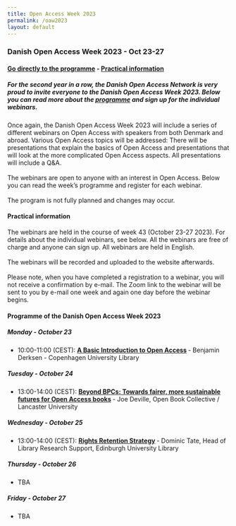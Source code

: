 ```yaml
---
title: Open Access Week 2023
permalink: /oaw2023
layout: default
---
```


### Danish Open Access Week 2023 - Oct 23-27

#### [Go directly to the programme](#programme-of-the-danish-open-access-week-2023) - [Practical information](#practical-information)

##### For the second year in a row, the Danish Open Access Network is very proud to invite everyone to the Danish Open Access Week 2023. Below you can read more about the [programme](#programme-of-the-danish-open-access-week-2023) and sign up for the individual webinars.

Once again, the Danish Open Access Week 2023 will include a series of different webinars on Open Access with speakers from both Denmark and abroad. Various Open Access topics will be addressed: There will be presentations that explain the basics of Open Access and presentations that will look at the more complicated Open Access aspects. All presentations will include a Q&A.<br><br>
The webinars are open to anyone with an interest in Open Access. Below you can read the week’s programme and register for each webinar.<br><br>
The program is not fully planned and changes may occur.

#### Practical information
The webinars are held in the course of week 43 (October 23-27 2023). For details about the individual webinars, see below. All the webinars are free of charge and anyone can sign up. All webinars are held in English.<br><br> The webinars will be recorded and uploaded to the website afterwards.<br><br>
Please note, when you have completed a registration to a webinar, you will not receive a confirmation by e-mail. The Zoom link to the webinar will be sent to you by e-mail one week and again one day before the webinar begins.
 
#### Programme of the Danish Open Access Week 2023

##### Monday - October 23
- 10:00-11:00 (CEST): <b>[A Basic Introduction to Open Access](https://openaccess.dk/oaw2022/monday01) </b> - Benjamin Derksen - Copenhagen University Library

##### Tuesday - October 24
- 13:00-14:00 (CEST): <b>[Beyond BPCs: Towards fairer, more sustainable futures for Open Access books](https://openaccess.dk/oaw2022/thuesday02) </b> - Joe Deville, Open Book Collective / Lancaster University

##### Wednesday - October 25
- 13:00-14:00 (CEST): <b>[Rights Retention Strategy](https://openaccess.dk/oaw2022/wednesday01) </b> - Dominic Tate, Head of Library Research Support, Edinburgh University Library

##### Thursday - October 26
- TBA

##### Friday - October 27
- TBA
